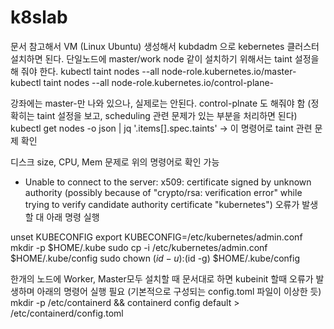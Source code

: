 # k8slab

문서 참고해서 VM (Linux Ubuntu) 생성해서 kubdadm 으로 kebernetes 클러스터 설치하면 된다.
단일노드에 master/work node 같이 설치하기 위해서는 taint 설정을 해 줘야 한다.
kubectl taint nodes --all node-role.kubernetes.io/master-
kubectl taint nodes --all node-role.kubernetes.io/control-plane-

강좌에는 master-만 나와 있으나, 실제로는 안된다. control-plnate 도 해줘야 함
(정확히는 taint 설정을 보고, scheduling 관련 문제가 있는 부분을 처리하면 된다)
kubectl get nodes -o json | jq '.items[].spec.taints'  -> 이 명령어로 taint 관련 문제 확인

디스크 size, CPU, Mem 문제로 위의 명령어로 확인 가능

* Unable to connect to the server: x509: certificate signed by unknown authority (possibly because of "crypto/rsa: verification error" while trying to verify candidate authority certificate "kubernetes")
오류가 발생할 대 아래 명령 실행

unset KUBECONFIG
export KUBECONFIG=/etc/kubernetes/admin.conf
mkdir -p $HOME/.kube
sudo cp -i /etc/kubernetes/admin.conf $HOME/.kube/config
sudo chown $(id -u):$(id -g) $HOME/.kube/config

한개의 노드에 Worker, Master모두 설치할 때 문서대로 하면 kubeinit 할때 오류가 발생하며 아래의 명령어 실행 필요
(기본적으로 구성되는 config.toml 파일이 이상한 듯)
mkdir -p /etc/containerd && containerd config default > /etc/containerd/config.toml

